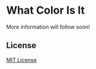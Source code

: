 # What Color Is It
More information will follow soon!

## License
[MIT License](https://github.com/MarvinMenzerath/WhatColorIsIt/blob/gh-pages/LICENSE)